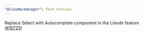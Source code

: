 ```yaml
---
"@linode/manager": Tech Stories
---
```


Replace Select with Autocomplete component in the Linode feature ([#10725](https://github.com/linode/manager/pull/10725))
